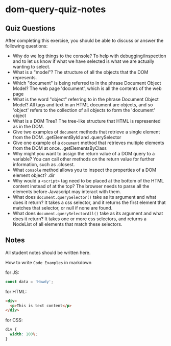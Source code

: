 # dom-query-quiz-notes

## Quiz Questions

After completing this exercise, you should be able to discuss or answer the following questions:

- Why do we log things to the console?
  To help with debugging/inspection and to let us know if what we have selected is what we are actually wanting to select.
- What is a "model"?
  The structure of all the objects that the DOM represents.
- Which "document" is being referred to in the phrase Document Object Model?
  The web page 'document', which is all the contents of the web page
- What is the word "object" referring to in the phrase Document Object Model?
  All tags and text in an HTML document are objects, and so 'object' refers to the collection of all objects to form the 'document' object
- What is a DOM Tree?
  The tree-like structure that HTML is represented as in the DOM.
- Give two examples of `document` methods that retrieve a single element from the DOM.
  .getElementById and .querySelector
- Give one example of a `document` method that retrieves multiple elements from the DOM at once.
  .getElementsByClass
- Why might you want to assign the return value of a DOM query to a variable?
  You can call other methods on the return value for further information, such as .closest.
- What `console` method allows you to inspect the properties of a DOM element object?
  .dir
- Why would a `<script>` tag need to be placed at the bottom of the HTML content instead of at the top?
  The browser needs to parse all the elements before Javascript may interact with them.
- What does `document.querySelector()` take as its argument and what does it return?
  It takes a css selector, and it returns the first element that matches that selector, or null if none are found.
- What does `document.querySelectorAll()` take as its argument and what does it return?
  It takes one or more css selectors, and returns a NodeList of all elements that match these selectors.

## Notes

All student notes should be written here.

How to write `Code Examples` in markdown

for JS:

```javascript
const data = 'Howdy';
```

for HTML:

```html
<div>
  <p>This is text content</p>
</div>
```

for CSS:

```css
div {
  width: 100%;
}
```
